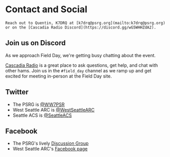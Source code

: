 # Contact and Social

```{admonition} Questions?
Reach out to Quentin, K7DRQ at [k7drq@psrg.org](mailto:k7drq@psrg.org) or on the [Cascadia Radio Discord](https://discord.gg/wG5WHHZdA2).
```

## Join us on Discord

As we approach Field Day, we're getting busy chatting about the event.

[Cascadia Radio](https://discord.gg/wG5WHHZdA2) is a great place to ask questions, get help, and chat with other hams. Join us in the `#field_day` channel as we ramp up and get excited for meeting in-person at the Field Day site.

## Twitter

- The PSRG is [@WW7PSR](https://twitter.com/ww7psr)
- West Seattle ARC is [@WestSeattleARC](https://twitter.com/westseattlearc)
- Seattle ACS is [@SeattleACS](https://twitter.com/SeattleACS)

## Facebook

- The PSRG's lively [Discussion Group](https://www.facebook.com/groups/ww7psr/)
- West Seattle ARC's [Facebook page](https://www.facebook.com/westseattlearc/)

